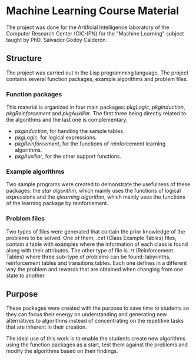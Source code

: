 # Machine Learning Course Material

The project was done for the Artificial Intelligence laboratory of the Computer Research Center (CIC-IPN) for the "Machine Learning" subject taught by PhD. Salvador Godoy Calderón.

## Structure

The project was carried out in the Lisp programming language. The project contains several function packages, example algorithms and problem files.

### Function packages

This material is organized in four main packages: *pkgLogic*, *pkgInduction*, *pkgReinforcement* and *pkgAuxiliar*. The first three being directly related to the algorithms and the last one is complementary.

* *pkgInduction*, for handling the sample tables.
* *pkgLogic*, for logical expressions.
* *pkgReinforcement*, for the functions of reinforcement learning algorithms.
* *pkgAuxiliar*, for the other support functions.

### Example algorithms

Two sample programs were created to demonstrate the usefulness of these packages: the *star algorithm*, which mainly uses the functions of logical expressions and the *qlearning algorithm*, which mainly uses the functions of the learning package by reinforcement.

### Problem files

Two types of files were generated that contain the prior knowledge of the problems to be solved. One of them, *.cet* (Class Example Tables) files, contain a table with examples where the information of each class is found along with their attributes. The other type of file is *.rt* (Reinforcement Tables) where three sub-type of problems can be found: labyrinths, reinforcement tables and transitions tables. Each one defines in a different way the problem and rewards that are obtained when changing from one state to another.

## Purpose

These packages were created with the purpose to save time to students so they can focus their energy on understanding and generating new alternatives to algorithms instead of concentrating on the repetitive tasks that are inherent in their creation.

The ideal use of this work is to enable the students create new algorithms using the function packages as a start, test them against the problems and modify the algorithms based on their findings.
